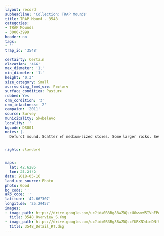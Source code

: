 ```yaml
---
layout: record
subheadline: 'Collection: TRAP Mounds'
title: TRAP Mound - 3548
categories:
- TRAP Mounds
- 3000-3999
header: no
tags:
- ''
trap_id: '3548'

certainty: Certain
elevation: '466'
max_diameter: '11'
min_diameter: '11'
height: '0.3'
size_category: Small
surrounding_land_use: Pasture
surface_condition: Pasture
robbed: Yes
crm_condition: '2'
crm_intactness: '2'
campaign: '2011'
source: Survey
municipality: Skobelevo
locality: ''
bgcode: DS001
notes: |-
  Defunct mound. Scatter of medium-sized stones. Some larger rocks. Severely damaged by agricultural activity.


rights: standard


maps:
  lat: 42.6285
  lon: 25.2442
date: 2018-05-16
land_use_source: Photo
photo: Good
bg_code: ''
akb_code: ''
latitude: '42.667307'
longitude: '25.20457'
images:
- image_path: https://drive.google.com/uc?id=0B3Rg88wZDQscU0wweW5IVnFPdW8
  title: 3548_Overview_S.dng
- image_path: https://drive.google.com/uc?id=0B3Rg88wZDQscYURXNDdieDNfSFE
  title: 3548_Detail_RT.dng
---
```

